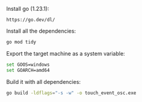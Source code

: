 Install go (1.23.1):
```
https://go.dev/dl/
```

Install all the dependencies:

```sh
go mod tidy
```

Export the target machine as a system variable:

```sh
set GOOS=windows
set GOARCH=amd64
```

Build it with all dependencies:

```sh
go build -ldflags="-s -w" -o touch_event_osc.exe
```
